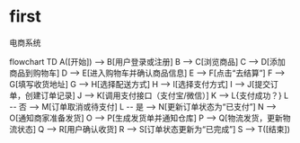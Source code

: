 # first
电商系统


flowchart TD
    A([开始]) --> B[用户登录或注册]
    B --> C[浏览商品]
    C --> D[添加商品到购物车]
    D --> E[进入购物车并确认商品信息]
    E --> F[点击“去结算”]
    F --> G[填写收货地址]
    G --> H[选择配送方式]
    H --> I[选择支付方式]
    I --> J[提交订单，创建订单记录]
    J --> K[调用支付接口（支付宝/微信）]
    K --> L{支付成功？}
    L -- 否 --> M[订单取消或待支付]
    L -- 是 --> N[更新订单状态为“已支付”]
    N --> O[通知商家准备发货]
    O --> P[生成发货单并通知仓库]
    P --> Q[物流发货，更新物流状态]
    Q --> R[用户确认收货]
    R --> S[订单状态更新为“已完成”]
    S --> T([结束])